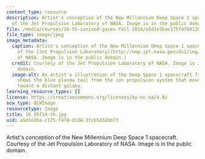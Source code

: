 ```yaml
---
content_type: resource
description: Artist's conception of the New Millennium Deep Space 1 spacecraft. Courtesy
  of the Jet Propulsion Laboratory of NASA. Image is in the public domain.
file: /media/courses/16-55-ionized-gases-fall-2014/a5d1e3bac175f478d1283fcb5d32bb73_16_55f14-th.jpg
file_type: image/jpeg
image_metadata:
  caption: Artist's conception of the New Millennium Deep Space 1 spacecraft. (Courtesy
    of the [Jet Propulsion Laboratory](http://nmp.jpl.nasa.gov/ds1/img/newds1.gif)
    of NASA. Image is in the public domain.)
  credit: Courtesy of the Jet Propulsion Laboratory of NASA. Image is in the public
    domain.
  image-alt: An artist's illustration of the Deep Space 1 spacecraft from behind that
    shows the blue plasma tail from the ion propulsion system that moves the craft
    toward a distant galaxy.
learning_resource_types: []
license: https://creativecommons.org/licenses/by-nc-sa/4.0/
ocw_type: OCWImage
resourcetype: Image
title: 16_55f14-th.jpg
uid: a5d1e3ba-c175-f478-d128-3fcb5d32bb73
---
```

Artist's conception of the New Millennium Deep Space 1 spacecraft. Courtesy of the Jet Propulsion Laboratory of NASA. Image is in the public domain.
